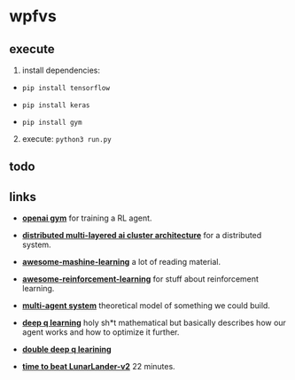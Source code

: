 # wpfvs

## execute

1. install dependencies:
  
  - <code>pip install tensorflow</code>

  - <code>pip install keras</code>
  
  - <code>pip install gym</code>

2. execute: <code>python3 run.py</code> 

## todo

## links

- **[openai gym](http://gym.openai.com)** for training a RL agent.

- **[distributed multi-layered ai cluster architecture](https://medium.com/adhive/distributed-multi-layered-ai-cluster-architecture-4576497ec27c)**
for a distributed system.

- **[awesome-mashine-learning](https://github.com/josephmisiti/awesome-machine-learning)** a lot of reading material.

- **[awesome-reinforcement-learning](https://github.com/aikorea/awesome-rl#human-computer-interaction)** for stuff about reinforcement learning.

- **[multi-agent system](https://en.wikipedia.org/wiki/Multi-agent_system)** theoretical model of something we could build.

- **[deep q learning](http://rll.berkeley.edu/deeprlcourse/f17docs/lecture_7_advanced_q_learning.pdf)** holy sh\*t mathematical but basically describes how our agent works and how to optimize it further.

- **[double deep q learining](https://arxiv.org/pdf/1509.06461.pdf)**

- **[time to beat LunarLander-v2](https://gym.openai.com/evaluations/eval_FbKq5MxAS9GlvB7W6ioJkg/)** 22 minutes.
